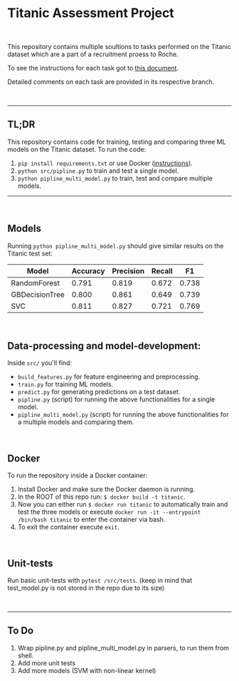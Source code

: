 # Titanic Assessment Project

<br/>

This repository contains multiple soultions to tasks performed on the Titanic dataset which are a part of a recruitment proess to Roche.

To see the instructions for each task got to [this document](docs/TASKS.md).

Detailed comments on each task are provided in its respective branch.

<br/>

----------------
## TL;DR
This repository contains code for training, testing and comparing three ML models on the Titanic dataset. 
To run the code:
1. `pip install requirements.txt` or use Docker ([instructions](#Docker)).
2. `python src/pipline.py` to train and test a single model.
3. `python pipline_multi_model.py` to train, test and compare multiple models.
----------------

<br/>

## Models
Running `python pipline_multi_model.py` should give similar results on the Titanic test set:

| Model          | Accuracy | Precision | Recall |   F1  |
|----------------|----------|-----------|--------|-------|
| RandomForest   | 0.791    | 0.819     | 0.672  | 0.738 |
| GBDecisionTree | 0.800    | 0.861     | 0.649  | 0.739 |
| SVC            | 0.811    | 0.827     | 0.721  | 0.769 |

<br/>

## Data-processing and model-development:
Inside `src/` you'll find:

* `build_features.py` for feature engineering and preprocessing.
* `train.py` for training ML models.
* `predict.py` for generating predictions on a test dataset.
* `pipline.py` (script) for running the above functionalities for a single model.
* `pipline_multi_model.py` (script) for running the above functionalities for a multiple models and comparing them.

<br/>

## Docker
To run the repository inside a Docker container:

1. Install Docker and make sure the Docker daemon is running.
2. In the ROOT of this repo run: `$ docker build -t titanic`.
3. Now you can either run `$ docker run titanic` to automatically train and test the three models or execute `docker run -it --entrypoint /bin/bash titanic` to enter the container via bash.
4. To exit the container execute `exit`.

<br/>

## Unit-tests
Run basic unit-tests with `pytest /src/tests`. (keep in mind that test_model.py is not stored in the repo due to its size)

<br/>

----------------

## To Do
1. Wrap pipline.py and pipline_multi_model.py in parsers, to run them from shell.
2. Add more unit tests
3. Add more models (SVM with non-linear kernel)


